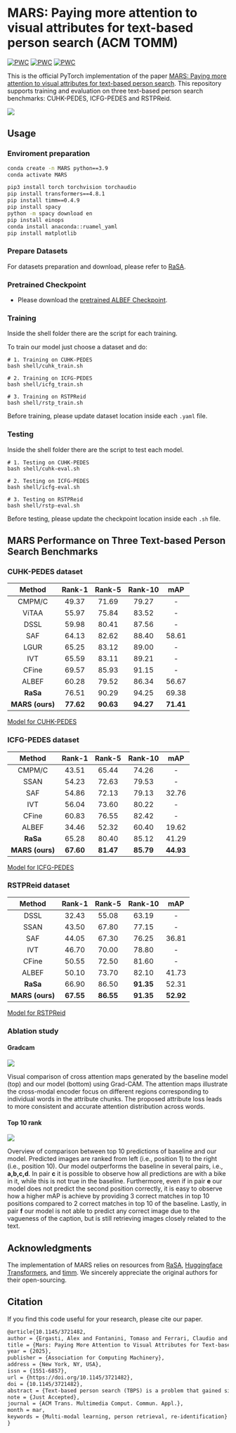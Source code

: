 # MARS: Paying more attention to visual attributes for text-based person search (ACM TOMM)

[![PWC](https://img.shields.io/endpoint.svg?url=https://paperswithcode.com/badge/mars-paying-more-attention-to-visual/nlp-based-person-retrival-on-cuhk-pedes)](https://paperswithcode.com/sota/nlp-based-person-retrival-on-cuhk-pedes?p=mars-paying-more-attention-to-visual)
[![PWC](https://img.shields.io/endpoint.svg?url=https://paperswithcode.com/badge/mars-paying-more-attention-to-visual/text-based-person-retrieval-on-rstpreid-1)](https://paperswithcode.com/sota/text-based-person-retrieval-on-rstpreid-1?p=mars-paying-more-attention-to-visual)
[![PWC](https://img.shields.io/endpoint.svg?url=https://paperswithcode.com/badge/mars-paying-more-attention-to-visual/text-based-person-retrieval-on-icfg-pedes)](https://paperswithcode.com/sota/text-based-person-retrieval-on-icfg-pedes?p=mars-paying-more-attention-to-visual)

This is the official PyTorch implementation of the paper [MARS: Paying more attention to visual attributes for text-based person search](https://dl.acm.org/doi/10.1145/3721482). 
This repository supports training and evaluation on three text-based person search benchmarks: CUHK-PEDES, ICFG-PEDES and RSTPReid.

![](images/architecture.png)

## Usage
### Enviroment preparation
```bash
conda create -n MARS python==3.9
conda activate MARS

pip3 install torch torchvision torchaudio
pip install transformers==4.8.1
pip install timm==0.4.9
pip install spacy
python -m spacy download en
pip install einops
conda install anaconda::ruamel_yaml
pip install matplotlib
```

### Prepare Datasets

For datasets preparation and download, please refer to [RaSA](https://github.com/Flame-Chasers/RaSa/).

### Pretrained Checkpoint
- Please download the [pretrained ALBEF Checkpoint](https://storage.googleapis.com/sfr-pcl-data-research/ALBEF/ALBEF.pth).

### Training
Inside the shell folder there are the script for each training.

To train our model just choose a dataset and do:
```shell
# 1. Training on CUHK-PEDES
bash shell/cuhk_train.sh

# 2. Training on ICFG-PEDES
bash shell/icfg_train.sh

# 3. Training on RSTPReid
bash shell/rstp_train.sh
```

Before training, please update dataset location inside each ```.yaml``` file.


### Testing

Inside the shell folder there are the script to test each model.

```shell
# 1. Testing on CUHK-PEDES
bash shell/cuhk-eval.sh

# 2. Testing on ICFG-PEDES
bash shell/icfg-eval.sh

# 3. Testing on RSTPReid
bash shell/rstp-eval.sh
```

Before testing, please update the checkpoint location inside each ```.sh``` file.

## MARS Performance on Three Text-based Person Search Benchmarks
### CUHK-PEDES dataset

|     Method      |  Rank-1   |  Rank-5   |  Rank-10  |    mAP    |
| :-------------: | :-------: | :-------: | :-------: | :-------: |
|     CMPM/C      |   49.37   |   71.69   |   79.27   |     -     |
|      ViTAA      |   55.97   |   75.84   |   83.52   |     -     |
|      DSSL       |   59.98   |   80.41   |   87.56   |     -     |
|       SAF       |   64.13   |   82.62   |   88.40   |   58.61   |
|      LGUR       |   65.25   |   83.12   |   89.00   |     -     |
|       IVT       |   65.59   |   83.11   |   89.21   |     -     |
|      CFine      |   69.57   |   85.93   |   91.15   |     -     |
|      ALBEF      |   60.28   |   79.52   |   86.34   |   56.67   |
|    **RaSa**     |   76.51   |   90.29   |   94.25   |   69.38   |
| **MARS (ours)** | **77.62** | **90.63** | **94.27** | **71.41** |

[Model for CUHK-PEDES](https://univpr-my.sharepoint.com/:u:/g/personal/alex_ergasti_unipr_it/Eb6kU2z0UXFCqPUkJay4SdEBr958rd0sO8n1SX8MaILCeA?e=6dOApg)

### ICFG-PEDES dataset

|     Method      |  Rank-1   |  Rank-5   |  Rank-10  |    mAP    |
| :-------------: | :-------: | :-------: | :-------: | :-------: |
|     CMPM/C      |   43.51   |   65.44   |   74.26   |     -     |
|      SSAN       |   54.23   |   72.63   |   79.53   |     -     |
|       SAF       |   54.86   |   72.13   |   79.13   |   32.76   |
|       IVT       |   56.04   |   73.60   |   80.22   |     -     |
|      CFine      |   60.83   |   76.55   |   82.42   |     -     |
|      ALBEF      |   34.46   |   52.32   |   60.40   |   19.62   |
|    **RaSa**     |   65.28   |   80.40   |   85.12   |   41.29   |
| **MARS (ours)** | **67.60** | **81.47** | **85.79** | **44.93** |

[Model for ICFG-PEDES](https://univpr-my.sharepoint.com/:u:/g/personal/alex_ergasti_unipr_it/EdSC52AI76VEiAcQzD92HNcBPCxSutaW0HuwkglImhi5gA?e=ERW1XO)

### RSTPReid dataset

|     Method      |  Rank-1   |  Rank-5   |  Rank-10  |    mAP    |
| :-------------: | :-------: | :-------: | :-------: | :-------: |
|      DSSL       |   32.43   |   55.08   |   63.19   |     -     |
|      SSAN       |   43.50   |   67.80   |   77.15   |     -     |
|       SAF       |   44.05   |   67.30   |   76.25   |   36.81   |
|       IVT       |   46.70   |   70.00   |   78.80   |     -     |
|      CFine      |   50.55   |   72.50   |   81.60   |     -     |
|      ALBEF      |   50.10   |   73.70   |   82.10   |   41.73   |
|    **RaSa**     |   66.90   |   86.50   | **91.35** |   52.31   |
| **MARS (ours)** | **67.55** | **86.55** | **91.35** | **52.92** |

[Model for RSTPReid](https://univpr-my.sharepoint.com/:u:/g/personal/alex_ergasti_unipr_it/EddGS5Y5Io5HmPZFkw3HnAsBbstGUFi7xaqTMQhpLDcNmA?e=3kZeSG)

### Ablation study

#### Gradcam
![](images/gradcam.png)

Visual comparison of cross attention maps generated by the baseline model (top) and our model (bottom) using Grad-CAM. The attention maps illustrate the cross-modal encoder focus on different regions corresponding to individual words in the attribute chunks. The proposed attribute loss leads to more consistent and accurate attention distribution across words.


#### Top 10 rank
![](images/topk.png)

Overview of comparison between top 10 predictions of baseline and our model. Predicted images are ranked from left (i.e., position 1) to the right (i.e., position 10). Our model outperforms the baseline in several pairs, i.e., **a,b,c,d**. In pair **c** it is possible to observe how all predictions are with a bike in it, while this is not true in the baseline. Furthermore, even if in pair **e** our model does not predict the second position correctly, it is easy to observe how a higher mAP is achieve by providing 3 correct matches in top 10 positions compared to 2 correct matches in top 10 of the baseline. Lastly, in pair **f** our model is not able to predict any correct image due to the vagueness of the caption, but is still retrieving images closely related to the text.


## Acknowledgments
The implementation of MARS relies on resources from [RaSA](https://github.com/Flame-Chasers/RaSa/), [Huggingface Transformers](https://github.com/huggingface/transformers), and [timm](https://github.com/rwightman/pytorch-image-models/tree/master/timm). We sincerely appreciate the original authors for their open-sourcing.


## Citation
If you find this code useful for your research, please cite our paper.

```tex
@article{10.1145/3721482,
author = {Ergasti, Alex and Fontanini, Tomaso and Ferrari, Claudio and Bertozzi, Massimo and Prati, Andrea},
title = {Mars: Paying More Attention to Visual Attributes for Text-based Person Search},
year = {2025},
publisher = {Association for Computing Machinery},
address = {New York, NY, USA},
issn = {1551-6857},
url = {https://doi.org/10.1145/3721482},
doi = {10.1145/3721482},
abstract = {Text-based person search (TBPS) is a problem that gained significant interest within the research community. The task is that of retrieving one or more images of a specific individual based on a textual description. The multi-modal nature of the task requires learning representations that bridge text and image data within a shared latent space. Existing TBPS systems face two major challenges. One is defined as inter-identity noise that is due to the inherent vagueness and imprecision of text descriptions and it indicates how descriptions of visual attributes can be generally associated to different people; the other is the intra-identity variations, which are all those nuisances e.g., pose, illumination, that can alter the visual appearance of the same textual attributes for a given subject. To address these issues, this paper presents a novel TBPS architecture named MARS (Mae-Attribute-Relation-Sensitive), which enhances current state-of-the-art models by introducing two key components: a Visual Reconstruction Loss and an Attribute Loss. The former employs a Masked AutoEncoder trained to reconstruct randomly masked image patches with the aid of the textual description. In doing so the model is encouraged to learn more expressive representations and textual-visual relations in the latent space. The Attribute Loss, instead, balances the contribution of different types of attributes, defined as adjective-noun chunks of text. This loss ensures that every attribute is taken into consideration in the person retrieval process. Extensive experiments on three commonly used datasets, namely CUHK-PEDES, ICFG-PEDES, and RSTPReid, report performance improvements, with significant gains in the mean Average Precision (mAP) metric w.r.t. the current state of the art. Code will be available at .},
note = {Just Accepted},
journal = {ACM Trans. Multimedia Comput. Commun. Appl.},
month = mar,
keywords = {Multi-modal learning, person retrieval, re-identification}
}
```
